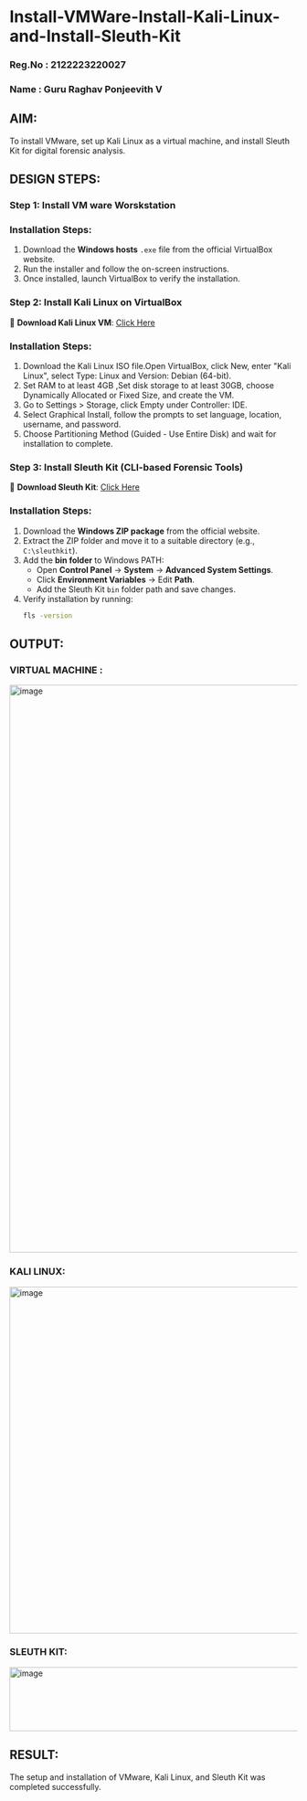 # Install-VMWare-Install-Kali-Linux-and-Install-Sleuth-Kit
### Reg.No : 2122223220027
### Name : Guru Raghav Ponjeevith V
## AIM:

To install VMware, set up Kali Linux as a virtual machine, and install Sleuth Kit for digital forensic analysis.

## DESIGN STEPS:

### **Step 1: Install  VM ware Worskstation**

### **Installation Steps:**
1. Download the **Windows hosts** `.exe` file from the official VirtualBox website.  
2. Run the installer and follow the on-screen instructions.  
3. Once installed, launch VirtualBox to verify the installation.


### **Step 2: Install Kali Linux on VirtualBox**
🔗 **Download Kali Linux VM**: [Click Here](https://www.kali.org/get-kali/#kali-virtual-machines)  

### **Installation Steps:**
1. Download the Kali Linux ISO file.Open VirtualBox, click New, enter "Kali Linux", select Type: Linux and Version: Debian (64-bit).  
2. Set RAM to at least 4GB ,Set disk storage to at least 30GB, choose Dynamically Allocated or Fixed Size, and create the VM. 
3. Go to Settings > Storage, click Empty under Controller: IDE. 
4. Select Graphical Install, follow the prompts to set language, location, username, and password.
5. Choose Partitioning Method (Guided - Use Entire Disk) and wait for installation to complete.


### **Step 3: Install Sleuth Kit (CLI-based Forensic Tools)**
🔗 **Download Sleuth Kit**: [Click Here](https://sleuthkit.org/download.php)  

### **Installation Steps:**
1. Download the **Windows ZIP package** from the official website.  
2. Extract the ZIP folder and move it to a suitable directory (e.g., `C:\sleuthkit`).  
3. Add the **bin folder** to Windows PATH:
   - Open **Control Panel** → **System** → **Advanced System Settings**.  
   - Click **Environment Variables** → Edit **Path**.  
   - Add the Sleuth Kit `bin` folder path and save changes.  
4. Verify installation by running:
   ```sh
   fls -version


## OUTPUT:
### VIRTUAL MACHINE :

<img width="1919" height="994" alt="image" src="https://github.com/user-attachments/assets/1ca68175-9aa3-4f67-889a-08e78c17d97c" />


### KALI LINUX:
<img width="1296" height="607" alt="image" src="https://github.com/user-attachments/assets/84c9f9cf-e7d7-4f83-910e-c1872097349d" />

### SLEUTH KIT:

<img width="1422" height="112" alt="image" src="https://github.com/user-attachments/assets/804b5f46-6f90-46e0-8fc9-3c52f14ede21" />

## RESULT:
The setup and installation of VMware, Kali Linux, and Sleuth Kit was completed successfully.

